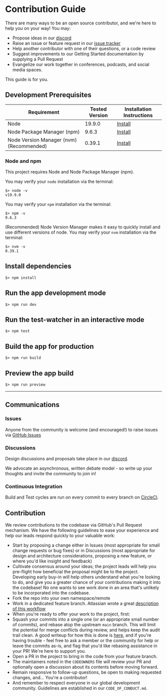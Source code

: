 # Contribution Guide

There are many ways to be an open source contributor, and we're here to help you on your way! You may:

- Propose ideas in our
  [discord](https://discord.gg/tbd)
- Raise an issue or feature request in our [issue tracker](https://github.com/TBD54566975/dignal-react/issues)
- Help another contributor with one of their questions, or a code review
- Suggest improvements to our Getting Started documentation by supplying a Pull Request
- Evangelize our work together in conferences, podcasts, and social media spaces.

This guide is for you.

## Development Prerequisites

| Requirement                              | Tested Version | Installation Instructions                                                    |
| ---------------------------------------- | -------------- | ---------------------------------------------------------------------------- |
| Node                                     | 19.9.0         | [Install](https://nodejs.org/en/download)                                    |
| Node Package Manager (npm)               | 9.6.3          | [Install](https://docs.npmjs.com/downloading-and-installing-node-js-and-npm) |
| Node Version Manager (nvm) (Recommended) | 0.39.1         | [Install](https://github.com/nvm-sh/nvm)                                     |

### Node and npm

This project requires Node and Node Package Manager (npm).

You may verify your `node` installation via the terminal:

```
$> node -v
v19.9.0
```

You may verify your `npm` installation via the terminal:

```
$> npm -v
9.6.3
```

(Recommended) Node Version Manager makes it easy to quickly install and use different versions of node. You may verify your `nvm` installation via the terminal:

```
$> nvm -v
0.39.1
```

## Install dependencies

```
$> npm install
```

## Run the app development mode

```
$> npm run dev
```

## Run the test-watcher in an interactive mode

```
$> npm test
```

## Build the app for production

```
$> npm run build
```

## Preview the app build

```
$> npm run preview
```

---

## Communications

### Issues

Anyone from the community is welcome (and encouraged!) to raise issues via
[GitHub Issues](https://github.com/TBD54566975/dignal-react/issues)

### Discussions

Design discussions and proposals take place in our [discord](https://discord.gg/tbd).

We advocate an asynchronous, written debate model - so write up your thoughts and invite the community to join in!

### Continuous Integration

Build and Test cycles are run on every commit to every branch on [CircleCI](https://github.com/TBD54566975/dignal-react/actions).

## Contribution

We review contributions to the codebase via GitHub's Pull Request mechanism. We have
the following guidelines to ease your experience and help our leads respond quickly
to your valuable work:

- Start by proposing a change either in Issues (most appropriate for small
  change requests or bug fixes) or in Discussions (most appropriate for design
  and architecture considerations, proposing a new feature, or where you'd
  like insight and feedback)
- Cultivate consensus around your ideas; the project leads will help you
  pre-flight how beneficial the proposal might be to the project. Developing early
  buy-in will help others understand what you're looking to do, and give you a
  greater chance of your contributions making it into the codebase! No one wants to
  see work done in an area that's unlikely to be incorporated into the codebase.
- Fork the repo into your own namespace/remote
- Work in a dedicated feature branch. Atlassian wrote a great
  [description of this workflow](https://www.atlassian.com/git/tutorials/comparing-workflows/feature-branch-workflow)
- When you're ready to offer your work to the project, first:
- Squash your commits into a single one (or an appropriate small number of commits), and
  rebase atop the upstream `main` branch. This will limit the potential for merge
  conflicts during review, and helps keep the audit trail clean. A good writeup for
  how this is done is
  [here](https://medium.com/@slamflipstrom/a-beginners-guide-to-squashing-commits-with-git-rebase-8185cf6e62ec), and if you're
  having trouble - feel free to ask a member or the community for help or leave the commits as-is, and flag that you'd like
  rebasing assistance in your PR! We're here to support you.
- Open a PR in the project to bring in the code from your feature branch.
- The maintainers noted in the `CODEOWNERS` file will review your PR and optionally
  open a discussion about its contents before moving forward.
- Remain responsive to follow-up questions, be open to making requested changes, and...
  You're a contributor!
- And remember to respect everyone in our global development community. Guidelines
  are established in our `CODE_OF_CONDUCT.md`.
